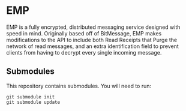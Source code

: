 EMP
=====
EMP is a fully encrypted, distributed messaging service designed with speed in mind.
Originally based off of BitMessage, EMP makes modifications to the API to include
both Read Receipts that Purge the network of read messages, and an extra identification field
to prevent clients from having to decrypt every single incoming message.

Submodules
----------

This repository contains submodules.  You will need to run:
```
git submodule init
git submodule update
```
